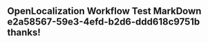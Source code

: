 <properties
ms.topic="hero-topic"
ms.test1="hero-topic"
ms.test2="test"/>

## OpenLocalization Workflow Test MarkDown e2a58567-59e3-4efd-b2d6-ddd618c9751b thanks!
